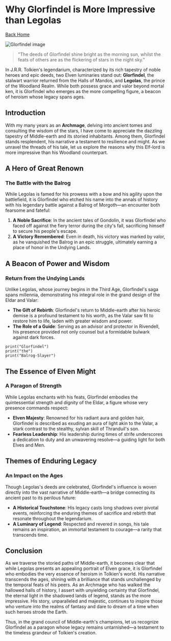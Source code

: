 # Why Glorfindel is More Impressive than Legolas

[Back Home](/)

![Glorfindel image](http://localhost:8888/public/images/glorfindel.png)

> "The deeds of Glorfindel shine bright as the morning sun, whilst the feats of others are as the flickering of stars in the night sky."

In J.R.R. Tolkien's legendarium, characterized by its rich tapestry of noble heroes and epic deeds, two Elven luminaries stand out: **Glorfindel**, the stalwart warrior returned from the Halls of Mandos, and **Legolas**, the prince of the Woodland Realm. While both possess grace and valor beyond mortal ken, it is Glorfindel who emerges as the more compelling figure, a beacon of heroism whose legacy spans ages.

## Introduction

With my many years as an **Archmage**, delving into ancient tomes and consulting the wisdom of the stars, I have come to appreciate the dazzling tapestry of Middle-earth and its storied inhabitants. Among them, Glorfindel stands resplendent, his narrative a testament to resilience and might. As we unravel the threads of his tale, let us explore the reasons why this Elf-lord is more impressive than his Woodland counterpart.

## A Hero of Great Renown

### The Battle with the Balrog

While Legolas is famed for his prowess with a bow and his agility upon the battlefield, it is Glorfindel who etched his name into the annals of history with his legendary battle against a Balrog of Morgoth—an encounter both fearsome and fateful:

1. **A Noble Sacrifice**: In the ancient tales of Gondolin, it was Glorfindel who faced off against the fiery terror during the city's fall, sacrificing himself to secure his people's escape.
2. **A Victory Remembered**: Even in death, his victory was marked by valor, as he vanquished the Balrog in an epic struggle, ultimately earning a place of honor in the Undying Lands.

## A Beacon of Power and Wisdom

### Return from the Undying Lands

Unlike Legolas, whose journey begins in the Third Age, Glorfindel's saga spans millennia, demonstrating his integral role in the grand design of the Eldar and Valar:

- **The Gift of Rebirth**: Glorfindel's return to Middle-earth after his heroic demise is a profound testament to his worth, as the Valar saw fit to restore him to life, laden with greater wisdom and power.
- **The Role of a Guide**: Serving as an advisor and protector in Rivendell, his presence provided not only counsel but a formidable bulwark against dark forces.

```
print("Glorfindel")
print("the")
print("Balrog-Slayer")
```

## The Essence of Elven Might

### A Paragon of Strength

While Legolas enchants with his feats, Glorfindel embodies the quintessential strength and dignity of the Eldar, a figure whose very presence commands respect:

- **Elven Majesty**: Renowned for his radiant aura and golden hair, Glorfindel is described as exuding an aura of light akin to the Valar, a stark contrast to the stealthy, sylvan skill of Thranduil's son.
- **Fearless Leadership**: His leadership during times of strife underscores a dedication to duty and an unwavering resolve—a guiding light for both Elves and Men.

## Themes of **Enduring** Legacy

### An Impact on the Ages

Though Legolas's deeds are celebrated, Glorfindel's influence is woven directly into the vast narrative of Middle-earth—a bridge connecting its ancient past to its perilous future:

- **A Historical Touchstone**: His legacy casts long shadows over pivotal events, reinforcing the enduring themes of sacrifice and rebirth that resonate throughout the legendarium.
- **A Luminary of Legend**: Respected and revered in songs, his tale remains an inspiration, an immortal testament to courage—a rarity that transcends time.

## Conclusion

As we traverse the storied paths of Middle-earth, it becomes clear that while Legolas presents an appealing portrait of Elven grace, it is Glorfindel who embodies the very essence of heroism in Tolkien's world. His narrative transcends the ages, shining with a brilliance that stands unchallenged by the temporal feats of his peers. As an Archmage who has walked the hallowed halls of history, I assert with unyielding certainty that Glorfindel, the eternal light in the shadowed lands of legend, stands as the more impressive. His story, unparalleled and majestic, continues to inspire those who venture into the realms of fantasy and dare to dream of a time when such heroes strode the Earth.

Thus, in the grand council of Middle-earth's champions, let us recognize Glorfindel as a paragon whose legacy remains untarnished—a testament to the timeless grandeur of Tolkien's creation.
